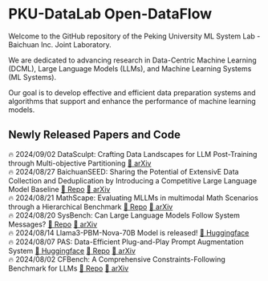 #  PKU-DataLab Open-DataFlow
Welcome to the GitHub repository of the Peking University ML System Lab - Baichuan Inc. Joint Laboratory.

We are dedicated to advancing research in Data-Centric Machine Learning (DCML), Large Language Models (LLMs), and Machine Learning Systems (ML Systems). 

Our goal is to develop effective and efficient data preparation systems and algorithms that support and enhance the performance of machine learning models.

## Newly Released Papers and Code
🔥 2024/09/02  DataSculpt: Crafting Data Landscapes for LLM Post-Training through Multi-objective Partitioning [🌲 arXiv](https://arxiv.org/abs/2409.00997v1)   
🔥 2024/08/27  BaichuanSEED: Sharing the Potential of ExtensivE Data Collection and Deduplication by Introducing a Competitive Large Language Model Baseline [🌴 Repo](https://baichuanseed.github.io/) [🌲 arXiv](https://arxiv.org/abs/2408.15079)   
🔥 2024/08/21  MathScape: Evaluating MLLMs in multimodal Math Scenarios through a Hierarchical Benchmark [🌴 Repo](https://github.com/PKU-Baichuan-MLSystemLab/MathScape) [🌲 arXiv](https://arxiv.org/abs/2408.07543)     
🔥 2024/08/20  SysBench: Can Large Language Models Follow System Messages?  [🌴 Repo](https://github.com/PKU-Baichuan-MLSystemLab/SysBench) [🌲 arXiv](https://arxiv.org/abs/2408.10943)   
🔥 2024/08/14  Llama3-PBM-Nova-70B Model is released! [🤗 Huggingface](https://huggingface.co/PKU-Baichuan-MLSystemLab/Llama3-PBM-Nova-70B)  
🔥 2024/08/07  PAS: Data-Efficient Plug-and-Play Prompt Augmentation System  [🤗 Huggingface](https://huggingface.co/PKU-Baichuan-MLSystemLab/PAS-7B) [🌴 Repo](https://github.com/PKU-Baichuan-MLSystemLab/PAS) [🌲 arXiv](https://arxiv.org/abs/2407.06027)  
🔥 2024/08/02  CFBench: A Comprehensive Constraints-Following Benchmark for LLMs [🌴 Repo](https://github.com/PKU-Baichuan-MLSystemLab/CFBench) [🌲 arXiv](https://arxiv.org/abs/2408.01122)  

<!--

**Here are some ideas to get you started:**

🙋‍♀️ A short introduction - what is your organization all about?
🌈 Contribution guidelines - how can the community get involved?
👩‍💻 Useful resources - where can the community find your docs? Is there anything else the community should know?
🍿 Fun facts - what does your team eat for breakfast?
🧙 Remember, you can do mighty things with the power of [Markdown](https://docs.github.com/github/writing-on-github/getting-started-with-writing-and-formatting-on-github/basic-writing-and-formatting-syntax)
-->

